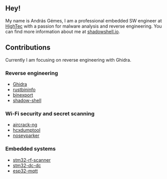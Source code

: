 ## Hey!

My name is András Gémes, I am a professional embedded SW engineer at [HighTec](https://hightec-rt.com/en/) with a passion for malware analysis and reverse engineering. You can find more information about me at [shadowshell.io](https://shadowshell.io).

## Contributions

Currently I am focusing on reverse engineering with Ghidra.

### Reverse engineering

- [Ghidra](https://github.com/NationalSecurityAgency/ghidra)
- [rustbininfo](https://github.com/N0fix/rustbininfo)
- [binexport](https://github.com/google/binexport)
- [shadow-shell](https://github.com/gemesa/shadow-shell)

### Wi-Fi security and secret scanning

- [aircrack-ng](https://github.com/aircrack-ng/aircrack-ng)
- [hcxdumptool](https://github.com/ZerBea/hcxdumptool)
- [noseyparker](https://github.com/praetorian-inc/noseyparker)

### Embedded systems

- [stm32-rf-scanner](https://github.com/gemesa/stm32-rf-scanner)
- [stm32-dc-dc](https://github.com/gemesa/stm32-dc-dc)
- [esp32-mqtt](https://github.com/gemesa/esp32-mqtt)
